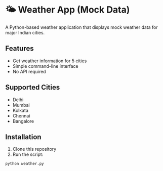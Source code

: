 # 🌤️ Weather App (Mock Data)

A Python-based weather application that displays mock weather data for major Indian cities.

## Features
- Get weather information for 5 cities
- Simple command-line interface
- No API required

## Supported Cities
- Delhi
- Mumbai
- Kolkata
- Chennai
- Bangalore

## Installation
1. Clone this repository
2. Run the script:
```bash
python weather.py

